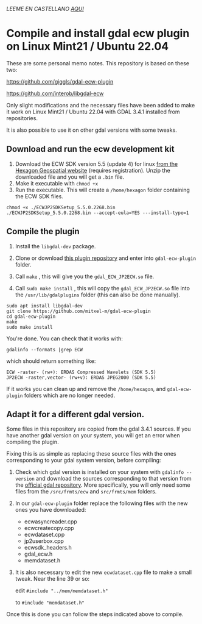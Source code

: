 _LEEME EN CASTELLANO [AQUI](README_es.md)_
# Compile and install gdal ecw plugin on Linux Mint21 / Ubuntu 22.04

These are some personal memo notes. This repository is based on these two:
 
https://github.com/giggls/gdal-ecw-plugin

https://github.com/interob/libgdal-ecw

Only slight modifications and the necessary files have been added to make it work on Linux Mint21 / Ubuntu 22.04 with GDAL 3.4.1 installed from repositories.

It is also possible to use it on other gdal versions with some tweaks.

## Download and run the ecw development kit 


1. Download the ECW SDK version 5.5 (update 4) for linux [from the Hexagon Geospatial website](http://download.hexagongeospatial.com/downloads/ecw/erdas-ecw-jp2-sdk-v5-5-update-4-linux) (requires registration). Unzip the downloaded file and you will get a `.bin` file.
1. Make it executable with `chmod +x`
1. Run the executable. This will create a `/home/hexagon` folder containing the ECW SDK files. 


```
chmod +x ./ECWJP2SDKSetup_5.5.0.2268.bin
./ECWJP2SDKSetup_5.5.0.2268.bin --accept-eula=YES ---install-type=1
``` 

## Compile the plugin

1. Install the `libgdal-dev` package. 

2. Clone or download [this plugin repository](https://github.com/mitxel-m/gdal-ecw-plugin) and enter into `gdal-ecw-plugin` folder. 

2. Call `make` , this will give you the `gdal_ECW_JP2ECW.so` file.
3. Call `sudo make install` , this will copy the `gdal_ECW_JP2ECW.so` file into the `/usr/lib/gdalplugins` folder (this can also be done manually).

```
sudo apt install libgdal-dev
git clone https://github.com/mitxel-m/gdal-ecw-plugin
cd gdal-ecw-plugin
make
sudo make install 
```
You're done. You can check that it works with:
```
gdalinfo --formats |grep ECW
```
which should return something like:
```
ECW -raster- (rw+): ERDAS Compressed Wavelets (SDK 5.5)
JP2ECW -raster,vector- (rw+v): ERDAS JPEG2000 (SDK 5.5)
``` 
If it works you can clean up and remove the `/home/hexagon`, and `gdal-ecw-plugin` folders which are no longer needed. 


## Adapt it for a different gdal version.

Some files in this repository are copied from the gdal 3.4.1 sources. If you have another gdal version on your system, you will get an error when compiling the plugin. 

Fixing this is as simple as replacing these source files with the ones corresponding to your gdal system version, before compiling:

1. Check which gdal version is installed on your system with `gdalinfo --version` and download the sources corresponding to that version from the [official gdal repository](https://github.com/OSGeo/gdal/releases). More specifically, you will only need some files from the `/src/frmts/ecw` and `src/frmts/mem` folders.
2. In our `gdal-ecw-plugin` folder replace the following files with the new ones you have downloaded:
   - ecwasyncreader.cpp
   - ecwcreatecopy.cpp
   - ecwdataset.cpp
   - jp2userbox.cpp
   - ecwsdk_headers.h
   - gdal_ecw.h
   - memdataset.h
 
3. It is also necessary to edit the new `ecwdataset.cpp` file to make a small tweak. Near the line 39 or so: 
 
     edit   `#include "../mem/memdataset.h"`
 
     to  `#include "memdataset.h"`

Once this is done you can follow the steps indicated above to compile.
